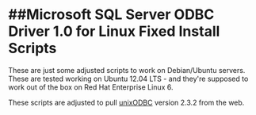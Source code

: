 ##Microsoft SQL Server ODBC Driver 1.0 for Linux Fixed Install Scripts
======================================================================

These are just some adjusted scripts to work on Debian/Ubuntu servers.
These are tested working on Ubuntu 12.04 LTS - and they're supposed to
 work out of the box on Red Hat Enterprise Linux 6.

These scripts are adjusted to pull [unixODBC](http://www.unixodbc.org/)
 version 2.3.2 from the web.
